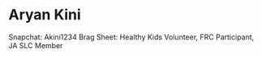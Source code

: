 # Aryan Kini
Snapchat: Akini1234
Brag Sheet: Healthy Kids Volunteer, FRC Participant, JA SLC Member
